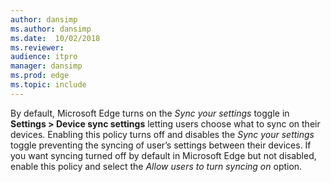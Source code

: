 ```yaml
---
author: dansimp
ms.author: dansimp
ms.date:  10/02/2018
ms.reviewer: 
audience: itpro
manager: dansimp
ms.prod: edge
ms.topic: include
---
```


By default, Microsoft Edge turns on the _Sync your settings_ toggle in **Settings > Device sync settings** letting users choose what to sync on their devices. Enabling this policy turns off and disables the _Sync your settings_ toggle preventing the syncing of user’s settings between their devices. If you want syncing turned off by default in Microsoft Edge but not disabled, enable this policy and select the _Allow users to turn syncing on_ option. 
